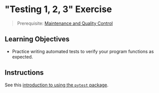 # "Testing 1, 2, 3" Exercise

> Prerequisite: [Maintenance and Quality Control](/units/unit-10.md)

## Learning Objectives

  + Practice writing automated tests to verify your program functions as expected.

## Instructions

See this [introduction to using the `pytest` package](/notes/python/packages/pytest.md#usage).
